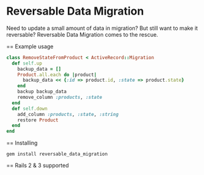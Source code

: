 # Reversable Data Migration

Need to update a small amount of data in migration? But still want to make it reversable? Reversable Data Migration comes to the rescue.

== Example usage

```ruby
class RemoveStateFromProduct < ActiveRecord::Migration
  def self.up
    backup_data = []
    Product.all.each do |product|
      backup_data << {:id => product.id, :state => product.state}
    end
    backup backup_data
    remove_column :products, :state
  end
  def self.down
    add_column :products, :state, :string
    restore Product
  end
end
```
== Installing

    gem install reversable_data_migration

== Rails 2 & 3 supported